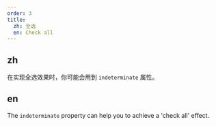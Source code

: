 ```yaml
---
order: 3
title:
  zh: 全选
  en: Check all
---
```


## zh

在实现全选效果时，你可能会用到 `indeterminate` 属性。

## en

The `indeterminate` property can help you to achieve a 'check all' effect.

